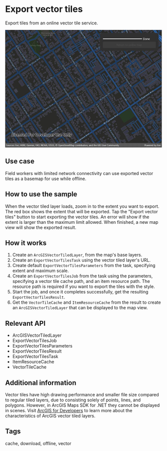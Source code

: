 # Export vector tiles

Export tiles from an online vector tile service.

![Export vector tiles](exportvectortiles.jpg)

## Use case

Field workers with limited network connectivity can use exported vector tiles as a basemap for use while offline.

## How to use the sample

When the vector tiled layer loads, zoom in to the extent you want to export. The red box shows the extent that will be exported. Tap the "Export vector tiles" button to start exporting the vector tiles. An error will show if the extent is larger than the maximum limit allowed. When finished, a new map view will show the exported result.

## How it works

1. Create an `ArcGISVectorTiledLayer`, from the map's base layers.
2. Create an `ExportVectorTilesTask` using the vector tiled layer's URL.
3. Create default `ExportVectorTilesParameters` from the task, specifying extent and maximum scale.
4. Create an `ExportVectorTilesJob` from the task using the parameters, specifying a vector tile cache path, and an item resource path. The resource path is required if you want to export the tiles with the style.
5. Start the job, and once it completes successfully, get the resulting `ExportVectorTilesResult`.
6. Get the `VectorTileCache` and `ItemResourceCache` from the result to create an `ArcGISVectorTiledLayer` that can be displayed to the map view.

## Relevant API

* ArcGISVectorTiledLayer
* ExportVectorTilesJob
* ExportVectorTilesParameters
* ExportVectorTilesResult
* ExportVectorTilesTask
* ItemResourceCache
* VectorTileCache

## Additional information

Vector tiles have high drawing performance and smaller file size compared to regular tiled layers, due to consisting solely of points, lines, and polygons. However, in ArcGIS Maps SDK for .NET they cannot be displayed in scenes. Visit [ArcGIS for Developers](https://developers.arcgis.com/ios/layers/#layer-types) to learn more about the characteristics of ArcGIS vector tiled layers.

## Tags

cache, download, offline, vector

